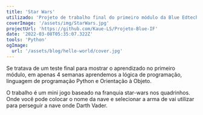 ```yaml
---
title: 'Star Wars'
utilizado: 'Projeto de trabalho final do primeiro módulo da Blue Edtech.'
coverImage: '/assets/img/StarWars.jpg'
projectUrl: 'https://github.com/Kaue-LS/Projeto-Blue-IF'
date: '2022-03-08T05:35:07.322Z'
tools: 'Python'
ogImage:
  url: '/assets/blog/hello-world/cover.jpg'
---
```


Se tratava de um teste final para mostrar o aprendizado no primeiro módulo, em apenas 4 semanas aprendemos a lógica de programação, linguagem de programação Python e Orientação à Objeto.


O trabalho é um mini jogo baseado na franquia star-wars nos quadrinhos.
Onde você pode colocar o nome da nave e selecionar a arma de vai utilizar para perseguir a nave onde Darth Vader.